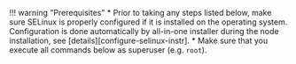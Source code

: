 !!! warning "Prerequisites"
    * Prior to taking any steps listed below, make sure SELinux is properly configured if it is installed on the operating system. Configuration is done automatically by all-in-one installer during the node installation, see [details][configure-selinux-instr].
    * Make sure that you execute all commands below as superuser (e.g. `root`).